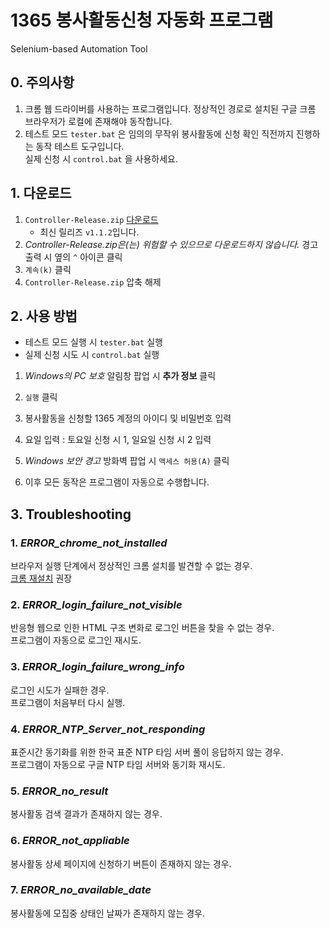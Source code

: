 # 1365 봉사활동신청 자동화 프로그램
Selenium-based Automation Tool

## 0. 주의사항
1. 크롬 웹 드라이버를 사용하는 프로그램입니다. 정상적인 경로로 설치된 구글 크롬 브라우저가 로컬에 존재해야 동작합니다.
2. 테스트 모드 `tester.bat` 은 임의의 무작위 봉사활동에 신청 확인 직전까지 진행하는 동작 테스트 도구입니다.  
실제 신청 시 `control.bat` 을 사용하세요.


## 1. 다운로드

1. `Controller-Release.zip` [다운로드](https://github.com/luftaquila/Web-Automation/releases/)
    * 최신 릴리즈  `v1.1.2`입니다.
2. *Controller-Release.zip은(는) 위험할 수 있으므로 다운로드하지 않습니다.* 경고 출력 시 옆의 `^` 아이콘 클릭
3. `계속(k)` 클릭
4. `Controller-Release.zip` 압축 해제

## 2. 사용 방법

* 테스트 모드 실행 시 `tester.bat` 실행
* 실제 신청 시도 시 `control.bat` 실행

1. *Windows의 PC 보호* 알림창 팝업 시 __추가 정보__ 클릭
2. `실행` 클릭
3. 봉사활동을 신청할 1365 계정의 아이디 및 비밀번호 입력
4. 요일 입력 : 토요일 신청 시 1, 일요일 신청 시 2 입력
5. *Windows 보안 경고* 방화벽 팝업 시 `액세스 허용(A)` 클릭  

6. 이후 모든 동작은 프로그램이 자동으로 수행합니다.

## 3. Troubleshooting
### 1. *ERROR_chrome_not_installed*
브라우저 실행 단계에서 정상적인 크롬 설치를 발견할 수 없는 경우.  
[크롬 재설치](https://www.google.com/intl/ko_ALL/chrome/) 권장
     
### 2. *ERROR_login_failure_not_visible*
반응형 웹으로 인한 HTML 구조 변화로 로그인 버튼을 찾을 수 없는 경우.  
프로그램이 자동으로 로그인 재시도.

### 3. *ERROR_login_failure_wrong_info*
로그인 시도가 실패한 경우.  
프로그램이 처음부터 다시 실행.
    
### 4. *ERROR_NTP_Server_not_responding*
표준시간 동기화를 위한 한국 표준 NTP 타임 서버 풀이 응답하지 않는 경우.  
프로그램이 자동으로 구글 NTP 타임 서버와 동기화 재시도.

### 5. *ERROR_no_result*
봉사활동 검색 결과가 존재하지 않는 경우.  
    
### 6. *ERROR_not_appliable*
봉사활동 상세 페이지에 신청하기 버튼이 존재하지 않는 경우.

### 7. *ERROR_no_available_date*
봉사활동에 모집중 상태인 날짜가 존재하지 않는 경우.
